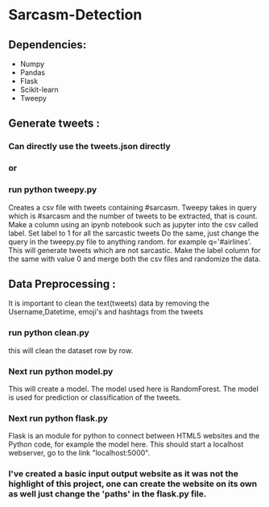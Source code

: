 # Sarcasm-Detection

## Dependencies:
* Numpy
* Pandas
* Flask
* Scikit-learn
* Tweepy
## Generate tweets :
### Can directly use the tweets.json directly 
### or
### run python tweepy.py
  Creates a csv file with tweets containing #sarcasm. Tweepy takes in query which is #sarcasm and the number of tweets to be extracted, that is count.
  Make a column using an ipynb notebook such as jupyter into the csv called label. Set label to 1 for all the sarcastic tweets
  Do the same, just change the query in the tweepy.py file to anything random. for example q='#airlines'.
  This will generate tweets which are not sarcastic. Make the label column for the same with value 0 and merge both the csv files and randomize the data.
 ## Data Preprocessing :
  It is important to clean the text(tweets) data by removing the Username,Datetime, emoji's and hashtags from the tweets
 ### run python clean.py 
 this will clean the dataset row by row.
 ### Next run python model.py
  This will create a model. The model used here is RandomForest. The model is used for prediction or classification of the tweets.
 ### Next run python flask.py
  Flask is an module for python to connect between HTML5 websites and the Python code, for example the model here.
  This should start a localhost webserver, go to the link "localhost:5000".
 
 ### I've created a basic input output website as it was not the highlight of this project, one can create the website on its own as well just change the 'paths' in the flask.py file.
